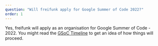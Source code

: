 ```yaml
---
question: "Will freifunk apply for Google Summer of Code 2022?"
order: 1
---
```

Yes, freifunk will apply as an organisation for Google Summer of Code - 2022. You might read the [GSoC Timeline](https://developers.google.com/open-source/gsoc/timeline) to get an idea of how things will proceed.
